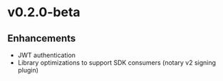 # v0.2.0-beta

## Enhancements

* JWT authentication
* Library optimizations to support SDK consumers (notary v2 signing plugin)